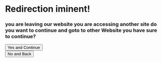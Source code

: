 <script>

    const queryString = window.location.search;
    const urlParams = new URLSearchParams(queryString);
    const compatible = document.getElementById("compatible");

    const page = urlParams.get('page')
    const from = urlParams.get('from')

    console.log("Url for Redirect:")
    console.log(page)

    if (page == null) { window.location.href = "RequestError?code=page for redirect not found"}

    if (page == "https://github.com/gabrielramires/MinecraftServerMenu/wiki") { 
        compatible.innerHTML = "wiki page _confiabled_ - in github and from gabrielramires."
    }

    function Return() {
        if (from != null) {
            window.location.href = from;
        } else {
            window.location.href = "."
        };
    }

    function StartRedirect() {
        if (page != null) {
            window.location.href = page;
        } else {
            alert("page not found calling null")
            console.log("page not found calling null")
        }
    }

</script>

# Redirection iminent!

<h3>you are leaving our website you are accessing another site do you want to continue and goto to other Website you have sure to continue?</h3>

<p id="compatible"></p>

<button onclick="StartRedirect()">Yes and Continue</button>\
<button onclick="Return()">No and Back</button>
